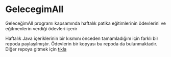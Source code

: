 # GelecegimAll

GeleceğimAll programı kapsamında haftalık patika eğitimlerinin ödevlerini ve eğitmenlerin verdiği ödevleri içerir

Haftalık Java içeriklerinin bir kısmını önceden tamamladığım için farklı bir repoda paylaşılmıştır. Ödevlerin bir kopyası bu repoda da bulunmaktadır. Diğer repoya gitmek için [tıkla](https://github.com/karakuscem/java-exercises)